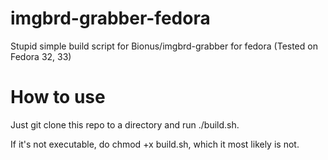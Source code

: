 # imgbrd-grabber-fedora
Stupid simple build script for Bionus/imgbrd-grabber for fedora (Tested on Fedora 32, 33)

# How to use
Just git clone this repo to a directory and run ./build.sh.

If it's not executable, do chmod +x build.sh, which it most likely is not.
